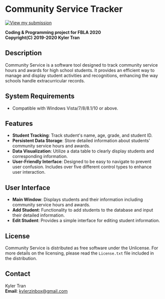 # Community Service Tracker
[![View my submission](https://img.youtube.com/vi/ZEJ6JCLO1gg/0.jpg)](https://www.youtube.com/watch?v=ZEJ6JCLO1gg)

**Coding & Programming project for FBLA 2020**  
**Copyright(C) 2019-2020 Kyler Tran**  

## Description
Community Service is a software tool designed to track community service hours and awards for high school students. It provides an efficient way to manage and display student activities and recognitions, enhancing the way schools handle extracurricular records.

## System Requirements
- Compatible with Windows Vista/7/8/8.1/10 or above.

## Features
- **Student Tracking**: Track student's name, age, grade, and student ID.
- **Persistent Data Storage**: Store detailed information about students' community service hours and awards.
- **Data Visualization**: Utilize a data table to clearly display students and corresponding information.
- **User-Friendly Interface**: Designed to be easy to navigate to prevent user confusion. Includes over five different control types to enhance user interaction.

## User Interface
- **Main Window**: Displays students and their information including community service hours and awards.
- **Add Student**: Functionality to add students to the database and input their detailed information.
- **Edit Student**: Provides a simple interface for editing student information.

## License
Community Service is distributed as free software under the Unlicense. For more details on the licensing, please read the `License.txt` file included in the distribution.

## Contact
Kyler Tran  
**Email**: [kylerzinbox@gmail.com](mailto:kylerzinbox@gmail.com)
